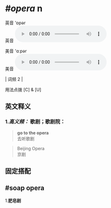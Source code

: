 # ***\#opera*** n
英音 'ɒpər  
英音
<audio src="./media/opera-B.aac" controls="controls"></audio>

美音 'ɑːpər  
美音
<audio src="./media/opera.aac" controls="controls"></audio>



| 词频 2 |  

用法点拨  [C] & [U]

英文释义
---
### 1.*高义频：* **歌剧；歌剧院：**  

 > **go to the opera**  
 > 去听歌剧    

 > Beijing Opera  
 > 京剧    


固定搭配
---
## \#soap opera
1.**肥皂剧**  



